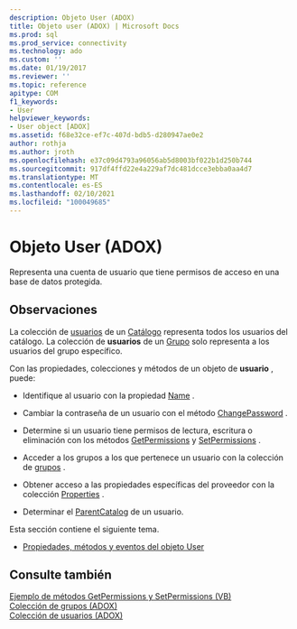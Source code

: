 ```yaml
---
description: Objeto User (ADOX)
title: Objeto user (ADOX) | Microsoft Docs
ms.prod: sql
ms.prod_service: connectivity
ms.technology: ado
ms.custom: ''
ms.date: 01/19/2017
ms.reviewer: ''
ms.topic: reference
apitype: COM
f1_keywords:
- User
helpviewer_keywords:
- User object [ADOX]
ms.assetid: f68e32ce-ef7c-407d-bdb5-d280947ae0e2
author: rothja
ms.author: jroth
ms.openlocfilehash: e37c09d4793a96056ab5d8003bf022b1d250b744
ms.sourcegitcommit: 917df4ffd22e4a229af7dc481dcce3ebba0aa4d7
ms.translationtype: MT
ms.contentlocale: es-ES
ms.lasthandoff: 02/10/2021
ms.locfileid: "100049685"
---
```

# <a name="user-object-adox"></a>Objeto User (ADOX)
Representa una cuenta de usuario que tiene permisos de acceso en una base de datos protegida.  
  
## <a name="remarks"></a>Observaciones  
 La colección de [usuarios](./users-collection-adox.md) de un [Catálogo](./catalog-object-adox.md) representa todos los usuarios del catálogo. La colección de **usuarios** de un [Grupo](./group-object-adox.md) solo representa a los usuarios del grupo específico.  
  
 Con las propiedades, colecciones y métodos de un objeto de **usuario** , puede:  
  
-   Identifique al usuario con la propiedad [Name](./name-property-adox.md) .  
  
-   Cambiar la contraseña de un usuario con el método [ChangePassword](./changepassword-method-adox.md) .  
  
-   Determine si un usuario tiene permisos de lectura, escritura o eliminación con los métodos [GetPermissions](./getpermissions-method-adox.md) y [SetPermissions](./setpermissions-method-adox.md) .  
  
-   Acceder a los grupos a los que pertenece un usuario con la colección de [grupos](./groups-collection-adox.md) .  
  
-   Obtener acceso a las propiedades específicas del proveedor con la colección [Properties](../ado-api/properties-collection-ado.md) .  
  
-   Determinar el [ParentCatalog](./parentcatalog-property-adox.md) de un usuario.  
  
 Esta sección contiene el siguiente tema.  
  
-   [Propiedades, métodos y eventos del objeto User](./user-object-properties-methods-and-events.md)  
  
## <a name="see-also"></a>Consulte también  
 [Ejemplo de métodos GetPermissions y SetPermissions (VB)](./getpermissions-and-setpermissions-methods-example-vb.md)   
 [Colección de grupos (ADOX)](./groups-collection-adox.md)   
 [Colección de usuarios (ADOX)](./users-collection-adox.md)
